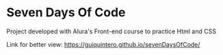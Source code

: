 # Seven Days Of Code

Project developed with Alura's Front-end course to practice Html and CSS

Link for better view: 
https://guiquintero.github.io/sevenDaysOfCode/
